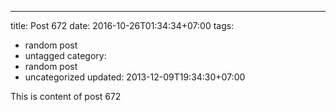 ---
title: Post 672
date: 2016-10-26T01:34:34+07:00
tags:
  - random post
  - untagged
category:
  - random post
  - uncategorized
updated: 2013-12-09T19:34:30+07:00

This is content of post 672